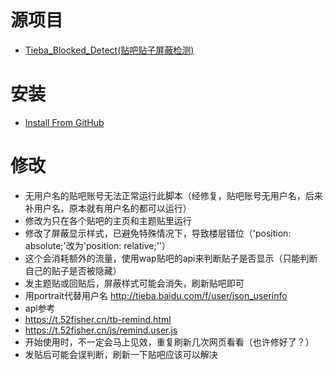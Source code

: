 # 源项目
* [Tieba_Blocked_Detect(贴吧贴子屏蔽检测)](https://github.com/FirefoxBar/userscript/tree/master/Tieba_Blocked_Detect)
# 安装
- [Install From GitHub](https://github.com/shitianshiwa/baidu-tieba-userscript/raw/master/%E8%B4%B4%E5%90%A7%E8%B4%B4%E5%AD%90%E5%B1%8F%E8%94%BD%E6%A3%80%E6%B5%8B/%E8%B4%B4%E5%90%A7%E8%B4%B4%E5%AD%90%E5%B1%8F%E8%94%BD%E6%A3%80%E6%B5%8B(%E9%9D%9E%E5%AE%98%E6%96%B9%E4%BF%AE%E6%94%B9)/%E8%B4%B4%E5%90%A7%E8%B4%B4%E5%AD%90%E5%B1%8F%E8%94%BD%E6%A3%80%E6%B5%8B(%E9%9D%9E%E5%AE%98%E6%96%B9%E4%BF%AE%E6%94%B9).user.js)
# 修改
* 无用户名的贴吧账号无法正常运行此脚本（经修复，贴吧账号无用户名，后来补用户名，原本就有用户名的都可以运行）
* 修改为只在各个贴吧的主页和主题贴里运行
* 修改了屏蔽显示样式，已避免特殊情况下，导致楼层错位（'position: absolute;'改为'position: relative;''）
* 这个会消耗额外的流量，使用wap贴吧的api来判断贴子是否显示（只能判断自己的贴子是否被隐藏）
* 发主题贴或回贴后，屏蔽样式可能会消失，刷新贴吧即可
* 用portrait代替用户名 http://tieba.baidu.com/f/user/json_userinfo
* api参考 
* https://t.52fisher.cn/tb-remind.html
* https://t.52fisher.cn/js/remind.user.js
* 开始使用时，不一定会马上见效，重复刷新几次网页看看（也许修好了？）
* 发贴后可能会误判断，刷新一下贴吧应该可以解决
